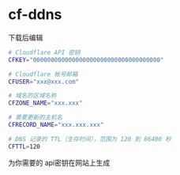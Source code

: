 # cf-ddns
下载后编辑
```bash
# Cloudflare API 密钥
CFKEY="000000000000000000000000000000000000"

# Cloudflare 帐号邮箱
CFUSER="xxx@xxx.com"

# 域名的区域名称
CFZONE_NAME="xxx.xxx"

# 需要更新的主机名
CFRECORD_NAME="xxx.xxx.xxx"

# DNS 记录的 TTL（生存时间），范围为 120 到 86400 秒
CFTTL=120
```
为你需要的 api密钥在网站上生成
